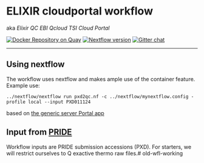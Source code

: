 # ELIXIR cloudportal workflow
aka *Elixir QC EBI Qcloud TSI Cloud Portal*

[![Docker Repository on Quay](https://quay.io/repository/mwalzer/prideapiclient/status "Docker Repository on Quay")](https://quay.io/repository/mwalzer/prideapiclient)
[![Nextflow version](https://img.shields.io/badge/nextflow-%E2%89%A50.31.0-brightgreen.svg)](https://www.nextflow.io/)
[![Gitter chat](https://badges.gitter.im/gitterHQ/gitter.png)](https://gitter.im/elixir_proteomics_QC/community)

-----

## Using nextflow 
The workflow uses nextflow and makes ample use of the container feature.
Example use:
```
../nextflow/nextflow run pxd2qc.nf -c ../nextflow/mynextflow.config -profile local --input PXD011124
```
based on [the generic server Portal app](https://github.com/EMBL-EBI-TSI/cpa-instance.git)

## Input from [PRIDE](https://www.ebi.ac.uk/pride/archive/)
Workflow inputs are PRIDE submission accessions (PXD).
For starters, we will restrict ourselves to Q exactive thermo raw files.# old-wfl-working
